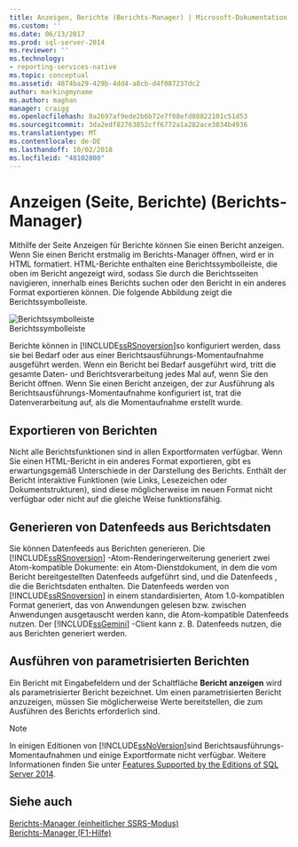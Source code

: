 ```yaml
---
title: Anzeigen, Berichte (Berichts-Manager) | Microsoft-Dokumentation
ms.custom: ''
ms.date: 06/13/2017
ms.prod: sql-server-2014
ms.reviewer: ''
ms.technology:
- reporting-services-native
ms.topic: conceptual
ms.assetid: 4874ba29-429b-4dd4-a8cb-d4f087237dc2
author: markingmyname
ms.author: maghan
manager: craigg
ms.openlocfilehash: 8a2697af9ede2b6b72e7f08efd88822101c51d53
ms.sourcegitcommit: 3da2edf82763852cff6772a1a282ace3034b4936
ms.translationtype: MT
ms.contentlocale: de-DE
ms.lasthandoff: 10/02/2018
ms.locfileid: "48102800"
---
```

# <a name="view-page-reports-report-manager"></a>Anzeigen (Seite, Berichte) (Berichts-Manager)
  Mithilfe der Seite Anzeigen für Berichte können Sie einen Bericht anzeigen. Wenn Sie einen Bericht erstmalig im Berichts-Manager öffnen, wird er in HTML formatiert. HTML-Berichte enthalten eine Berichtssymbolleiste, die oben im Bericht angezeigt wird, sodass Sie durch die Berichtsseiten navigieren, innerhalb eines Berichts suchen oder den Bericht in ein anderes Format exportieren können. Die folgende Abbildung zeigt die Berichtssymbolleiste.  
  
 ![Berichtssymbolleiste](media/htmlviewer-toolbar.gif "Report toolbar")  
Berichtssymbolleiste  
  
 Berichte können in [!INCLUDE[ssRSnoversion](../includes/ssrsnoversion-md.md)]so konfiguriert werden, dass sie bei Bedarf oder aus einer Berichtsausführungs-Momentaufnahme ausgeführt werden. Wenn ein Bericht bei Bedarf ausgeführt wird, tritt die gesamte Daten- und Berichtsverarbeitung jedes Mal auf, wenn Sie den Bericht öffnen. Wenn Sie einen Bericht anzeigen, der zur Ausführung als Berichtsausführungs-Momentaufnahme konfiguriert ist, trat die Datenverarbeitung auf, als die Momentaufnahme erstellt wurde.  
  
## <a name="exporting-reports"></a>Exportieren von Berichten  
 Nicht alle Berichtsfunktionen sind in allen Exportformaten verfügbar. Wenn Sie einen HTML-Bericht in ein anderes Format exportieren, gibt es erwartungsgemäß Unterschiede in der Darstellung des Berichts. Enthält der Bericht interaktive Funktionen (wie Links, Lesezeichen oder Dokumentstrukturen), sind diese möglicherweise im neuen Format nicht verfügbar oder nicht auf die gleiche Weise funktionsfähig.  
  
## <a name="generating-data-feeds-from-report-data"></a>Generieren von Datenfeeds aus Berichtsdaten  
 Sie können Datenfeeds aus Berichten generieren. Die [!INCLUDE[ssRSnoversion](../includes/ssrsnoversion-md.md)] -Atom-Renderingerweiterung generiert zwei Atom-kompatible Dokumente: ein Atom-Dienstdokument, in dem die vom Bericht bereitgestellten Datenfeeds aufgeführt sind, und die Datenfeeds , die die Berichtsdaten enthalten. Die Datenfeeds werden von [!INCLUDE[ssRSnoversion](../includes/ssrsnoversion-md.md)] in einem standardisierten, Atom 1.0-kompatiblen Format generiert, das von Anwendungen gelesen bzw. zwischen Anwendungen ausgetauscht werden kann, die Atom-kompatible Datenfeeds nutzen. Der [!INCLUDE[ssGemini](../includes/ssgemini-md.md)] -Client kann z. B. Datenfeeds nutzen, die aus Berichten generiert werden.  
  
## <a name="running-parameterized-reports"></a>Ausführen von parametrisierten Berichten  
 Ein Bericht mit Eingabefeldern und der Schaltfläche **Bericht anzeigen** wird als parametrisierter Bericht bezeichnet. Um einen parametrisierten Bericht anzuzeigen, müssen Sie möglicherweise Werte bereitstellen, die zum Ausführen des Berichts erforderlich sind.  
  
> [!NOTE]  
>  In einigen Editionen von [!INCLUDE[ssNoVersion](../includes/ssnoversion-md.md)]sind Berichtsausführungs-Momentaufnahmen und einige Exportformate nicht verfügbar. Weitere Informationen finden Sie unter [Features Supported by the Editions of SQL Server 2014](../../2014/getting-started/features-supported-by-the-editions-of-sql-server-2014.md).  
  
## <a name="see-also"></a>Siehe auch  
 [Berichts-Manager &#40;einheitlicher SSRS-Modus&#41;](../../2014/reporting-services/report-manager-ssrs-native-mode.md)   
 [Berichts-Manager (F1-Hilfe)](../../2014/reporting-services/report-manager-f1-help.md)  
  
  
